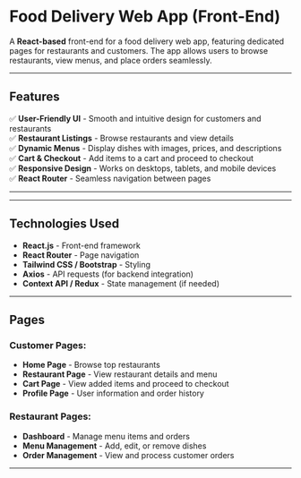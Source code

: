 #  Food Delivery Web App (Front-End)

A **React-based** front-end for a food delivery web app, featuring dedicated pages for restaurants and customers. The app allows users to browse restaurants, view menus, and place orders seamlessly.

---

##  Features  

✅ **User-Friendly UI** - Smooth and intuitive design for customers and restaurants  
✅ **Restaurant Listings** - Browse restaurants and view details  
✅ **Dynamic Menus** - Display dishes with images, prices, and descriptions  
✅ **Cart & Checkout** - Add items to a cart and proceed to checkout  
✅ **Responsive Design** - Works on desktops, tablets, and mobile devices  
✅ **React Router** - Seamless navigation between pages  

---


---

##  Technologies Used  

- **React.js** - Front-end framework  
- **React Router** - Page navigation  
- **Tailwind CSS / Bootstrap** - Styling  
- **Axios** - API requests (for backend integration)  
- **Context API / Redux** - State management (if needed)  

---

##  Pages  

###  **Customer Pages:**  
- **Home Page** - Browse top restaurants  
-  **Restaurant Page** - View restaurant details and menu  
- **Cart Page** - View added items and proceed to checkout  
-  **Profile Page** - User information and order history  

###  **Restaurant Pages:**  
-  **Dashboard** - Manage menu items and orders  
- **Menu Management** - Add, edit, or remove dishes  
-  **Order Management** - View and process customer orders  

---

